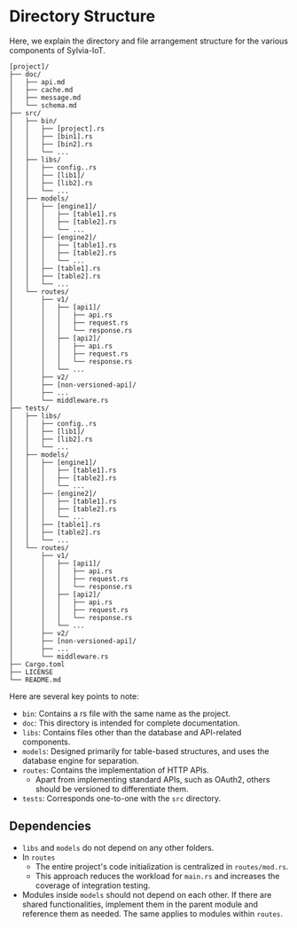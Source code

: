 # Directory Structure

Here, we explain the directory and file arrangement structure for the various components of
Sylvia-IoT.

```
[project]/
├── doc/
│   ├── api.md
│   ├── cache.md
│   ├── message.md
│   └── schema.md
├── src/
│   ├── bin/
│   │   ├── [project].rs
│   │   ├── [bin1].rs
│   │   ├── [bin2].rs
│   │   └── ...
│   ├── libs/
│   │   ├── config..rs
│   │   ├── [lib1]/
│   │   ├── [lib2].rs
│   │   └── ...
│   ├── models/
│   │   ├── [engine1]/
│   │   │   ├── [table1].rs
│   │   │   ├── [table2].rs
│   │   │   └── ...
│   │   ├── [engine2]/
│   │   │   ├── [table1].rs
│   │   │   ├── [table2].rs
│   │   │   └── ...
│   │   ├── [table1].rs
│   │   ├── [table2].rs
│   │   └── ...
│   └── routes/
│       ├── v1/
│       │   ├── [api1]/
│       │   │   ├── api.rs
│       │   │   ├── request.rs
│       │   │   └── response.rs
│       │   ├── [api2]/
│       │   │   ├── api.rs
│       │   │   ├── request.rs
│       │   │   └── response.rs
│       │   └── ...
│       ├── v2/
│       ├── [non-versioned-api]/
│       ├── ...
│       └── middleware.rs
├── tests/
│   ├── libs/
│   │   ├── config..rs
│   │   ├── [lib1]/
│   │   ├── [lib2].rs
│   │   └── ...
│   ├── models/
│   │   ├── [engine1]/
│   │   │   ├── [table1].rs
│   │   │   ├── [table2].rs
│   │   │   └── ...
│   │   ├── [engine2]/
│   │   │   ├── [table1].rs
│   │   │   ├── [table2].rs
│   │   │   └── ...
│   │   ├── [table1].rs
│   │   ├── [table2].rs
│   │   └── ...
│   └── routes/
│       ├── v1/
│       │   ├── [api1]/
│       │   │   ├── api.rs
│       │   │   ├── request.rs
│       │   │   └── response.rs
│       │   ├── [api2]/
│       │   │   ├── api.rs
│       │   │   ├── request.rs
│       │   │   └── response.rs
│       │   └── ...
│       ├── v2/
│       ├── [non-versioned-api]/
│       ├── ...
│       └── middleware.rs
├── Cargo.toml
├── LICENSE
└── README.md
```

Here are several key points to note:

- `bin`: Contains a rs file with the same name as the project.
- `doc`: This directory is intended for complete documentation.
- `libs`: Contains files other than the database and API-related components.
- `models`: Designed primarily for table-based structures, and uses the database engine for
  separation.
- `routes`: Contains the implementation of HTTP APIs.
    - Apart from implementing standard APIs, such as OAuth2, others should be versioned to
      differentiate them.
- `tests`: Corresponds one-to-one with the `src` directory.

## Dependencies

- `libs` and `models` do not depend on any other folders.
- In `routes`
    - The entire project's code initialization is centralized in `routes/mod.rs`.
    - This approach reduces the workload for `main.rs` and increases the coverage of integration
      testing.
- Modules inside `models` should not depend on each other. If there are shared functionalities,
  implement them in the parent module and reference them as needed. The same applies to modules
  within `routes`.
